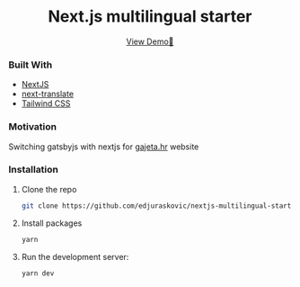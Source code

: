 <p align="center">
    <h1 align="center">Next.js multilingual starter</h1>
        <p align="center">
        <a href="https://nextjs-multilingual-starter.vercel.app/en">View Demo🚀</a>
    </p>
</p>


### Built With

- [NextJS](https://nextjs.org/)
- [next-translate](https://github.com/vinissimus/next-translate/)
- [Tailwind CSS](https://tailwindcss.com/)

### Motivation

Switching gatsbyjs with nextjs for [gajeta.hr](https://gajeta.hr/) website

### Installation

1. Clone the repo
   ```sh
   git clone https://github.com/edjuraskovic/nextjs-multilingual-starter.git
   ```
2. Install packages
   ```sh
   yarn
   ```
3. Run the development server:
    ```bash
    yarn dev
    ```

